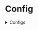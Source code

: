 # Config

<details>

<summary>Configs</summary>

You can create new particle types by creating files in the `config/EnvyAuras/auras` directory. Every
file in this directory will be loaded as a new aura type. Each aura type has an example that can be found
in the `config/EnvyAuras/auras/defaults` directory.

Example Aura:

```yaml
# © EnvyWare Ltd Software 2024
# For assistance visit https://discord.envyware.co.uk

display-item:
    enabled: true
    type: minecraft:stone
    amount: '1'
    name: '&a&lExample 4!'
    flags: []
    lore: []
    enchants: {}
    nbt: {}
display-calculation:
    calculation: tick % 10 == 0
id: example4
display-name: '&a&lExample 4!'
aura:
    id: wings
    # This sets the particle type to use
    particle-type: flame
    # This sets the x coordinate for the center of the sphere. Use 'entityX' to use the entity's x coordinate
    x-center-calculation:
        calculation: entityX
    # This sets the z coordinate for the center of the sphere. Use 'entityY' to use the entity's Y coordinate, 'random' to use a random number (0-1), and 'entityHeight' to use the entity's height
    y-center-calculation:
        calculation: entityY + (entityHeight / 2)
    # This sets the z coordinate for the center of the sphere. Use 'entityZ' to use the entity's z coordinate
    z-center-calculation:
        calculation: entityZ
    # This sets the size of the wings
    size: 0.5
    # This sets the amount of particles to generate
    angle-delta: 0.01
```

</details>
